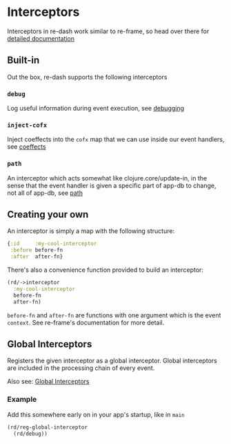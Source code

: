 # Interceptors

Interceptors in re-dash work similar to re-frame, so head over there for [detailed documentation](https://day8.github.io/re-frame/Interceptors/)

## Built-in

Out the box, re-dash supports the following interceptors

### `debug`

Log useful information during event execution, see [debugging](/doc/02-debugging.md)

### `inject-cofx`

Inject coeffects into the `cofx` map that we can use inside our event handlers, see [coeffects](https://day8.github.io/re-frame/Coeffects/)

### `path`

An interceptor which acts somewhat like clojure.core/update-in, in the sense that the event handler is given a specific part of app-db to change, not all of app-db, see [path](https://day8.github.io/re-frame/api-re-frame.core/#path)

## Creating your own

An interceptor is simply a map with the following structure:

```clojure
{:id     :my-cool-interceptor
 :before before-fn
 :after  after-fn}
```

There's also a convenience function provided to build an interceptor:

```clojure
(rd/->interceptor
  :my-cool-interceptor
  before-fn
  after-fn)
```

`before-fn` and `after-fn` are functions with one argument which is the event `context`. See re-frame's documentation for more detail.

## Global Interceptors

Registers the given interceptor as a global interceptor. Global interceptors are included in the processing chain of every event.

Also see: [Global Interceptors](https://day8.github.io/re-frame/api-re-frame.core/#global-interceptors)

### Example

Add this somewhere early on in your app's startup, like in `main`

```clojure
(rd/reg-global-interceptor
  (rd/debug))
```
